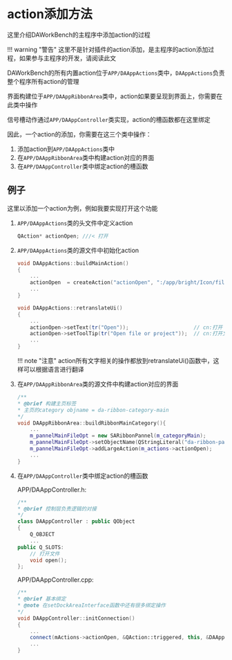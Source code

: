 # action添加方法

这里介绍DAWorkBench的主程序中添加action的过程

!!! warning "警告"
    这里不是针对插件的action添加，是主程序的action添加过程，如果参与主程序的开发，请阅读此文

DAWorkBench的所有内置action位于`APP/DAAppActions`类中，`DAAppActions`负责整个程序所有action的管理

界面构建位于`APP/DAAppRibbonArea`类中，action如果要呈现到界面上，你需要在此类中操作

信号槽动作通过`APP/DAAppController`类实现，action的槽函数都在这里绑定

因此，一个action的添加，你需要在这三个类中操作：

1. 添加action到`APP/DAAppActions`类中
2. 在`APP/DAAppRibbonArea`类中构建action对应的界面
3. 在`APP/DAAppController`类中绑定action的槽函数

## 例子

这里以添加一个action为例，例如我要实现打开这个功能

1. `APP/DAAppActions`类的头文件中定义action

    ```cpp
    QAction* actionOpen; ///< 打开
    ```

2. `APP/DAAppActions`类的源文件中初始化action

    ```cpp
    void DAAppActions::buildMainAction()
    {
        ...
        actionOpen  = createAction("actionOpen", ":/app/bright/Icon/file.svg");
        ...
    }

    void DAAppActions::retranslateUi()
    {
        ...
        actionOpen->setText(tr("Open"));                     // cn:打开
        actionOpen->setToolTip(tr("Open file or project"));  // cn:打开文件或项目
        ...
    }
    ```

    !!! note "注意"
        action所有文字相关的操作都放到retranslateUi()函数中，这样可以根据语言进行翻译

3. 在`APP/DAAppRibbonArea`类的源文件中构建action对应的界面

    ```cpp
    /**
    * @brief 构建主页标签
    * 主页的category objname = da-ribbon-category-main
    */
    void DAAppRibbonArea::buildRibbonMainCategory(){
        ...
        m_pannelMainFileOpt = new SARibbonPannel(m_categoryMain);
        m_pannelMainFileOpt->setObjectName(QStringLiteral("da-ribbon-pannel-main.common"));
        m_pannelMainFileOpt->addLargeAction(m_actions->actionOpen);
        ...
    }
    ```

4. 在`APP/DAAppController`类中绑定action的槽函数

    APP/DAAppController.h:

    ```cpp
    /**
    * @brief 控制层负责逻辑的对接
    */
    class DAAppController : public QObject
    {
        Q_OBJECT
        ...
    public Q_SLOTS:
        // 打开文件
        void open();
    };
    ```

    APP/DAAppController.cpp:

    ```cpp
    /**
    * @brief 基本绑定
    * @note 在setDockAreaInterface函数中还有很多绑定操作
    */
    void DAAppController::initConnection()
    {
        ...
        connect(mActions->actionOpen, &QAction::triggered, this, &DAAppController::open)
        ...
    }
    ```